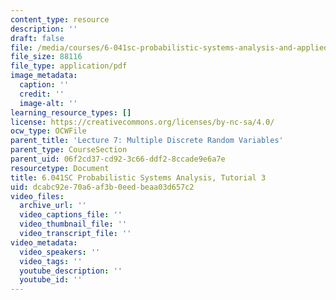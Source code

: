 ```yaml
---
content_type: resource
description: ''
draft: false
file: /media/courses/6-041sc-probabilistic-systems-analysis-and-applied-probability-fall-2013/dcabc92e70a6af3b0eedbeaa03d657c2_MIT6_041SCF13_tut03.pdf
file_size: 88116
file_type: application/pdf
image_metadata:
  caption: ''
  credit: ''
  image-alt: ''
learning_resource_types: []
license: https://creativecommons.org/licenses/by-nc-sa/4.0/
ocw_type: OCWFile
parent_title: 'Lecture 7: Multiple Discrete Random Variables'
parent_type: CourseSection
parent_uid: 06f2cd37-cd92-3c66-ddf2-8ccade9e6a7e
resourcetype: Document
title: 6.041SC Probabilistic Systems Analysis, Tutorial 3
uid: dcabc92e-70a6-af3b-0eed-beaa03d657c2
video_files:
  archive_url: ''
  video_captions_file: ''
  video_thumbnail_file: ''
  video_transcript_file: ''
video_metadata:
  video_speakers: ''
  video_tags: ''
  youtube_description: ''
  youtube_id: ''
---
```


